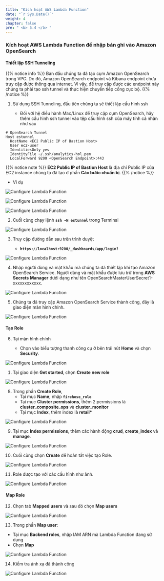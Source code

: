 ```yaml
---
title: "Kích hoạt AWS Lambda Function"
date: "`r Sys.Date()`"
weight: 4
chapter: false
pre: " <b> 5.4 </b> "
---
```


### Kích hoạt AWS Lambda Function để nhập bản ghi vào Amazon OpenSearch

#### Thiết lập SSH Tunneling

{{% notice info %}}
Ban đầu chúng ta đã tạo cụm Amazon OpenSearch trong VPC. Do đó, Amazon OpenSearch endpoint và Kibana endpoint chưa truy cập được thông qua internet. Vì vậy, để truy cập được các endpoint này chúng ta phải tạo ssh tunnel và thực hiện chuyển tiếp cổng cục bộ.
{{% /notice %}}

1. Sử dụng SSH Tunneling, đầu tiên chúng ta sẽ thiết lập cấu hình ssh

   - Đối với hệ điều hành Mac/Linux để truy cập cụm OpenSearch, hãy thêm cấu hình ssh tunnel vào tệp cấu hình ssh của máy tính cá nhân như sau

```shell script
# OpenSearch Tunnel
Host estunnel
  HostName <EC2 Public IP of Bastion Host>
  User ec2-user
  IdentitiesOnly yes
  IdentityFile ~/.ssh/analytics-hol.pem
  LocalForward 9200 <OpenSearch Endpoint>:443
```

{{% notice note %}}
**EC2 Public IP of Bastion Host** là địa chỉ Public IP của EC2 instance chúng ta đã tạo ở phần **Các bước chuẩn bị**.
{{% /notice %}}

- Ví dụ

![Configure Lambda Function](/ws2-bussiness-intelligence-system-aws/images/5.2-IngestRealTimeData/createlayer-00044.png?featherlight=false&width=50pc)

![Configure Lambda Function](/ws2-bussiness-intelligence-system-aws/images/5.2-IngestRealTimeData/createlayer-00045.png?featherlight=false&width=50pc)

![Configure Lambda Function](/ws2-bussiness-intelligence-system-aws/images/5.2-IngestRealTimeData/createlayer-00046.png?featherlight=false&width=50pc)

2. Cuối cùng chạy lệnh **`ssh -N estunnel`** trong Terminal

![Configure Lambda Function](/ws2-bussiness-intelligence-system-aws/images/5.2-IngestRealTimeData/createlayer-00048.png?featherlight=false&width=50pc)

3. Truy cập đường dẫn sau trên trình duyệt

   - **`https://localhost:9200/_dashboards/app/login?`**

![Configure Lambda Function](/ws2-bussiness-intelligence-system-aws/images/5.2-IngestRealTimeData/createlayer-00047.png?featherlight=false&width=70pc)

4. Nhập người dùng và mật khẩu mà chúng ta đã thiết lập khi tạo Amazon OpenSearch Service. Người dùng và mật khẩu được lưu trữ trong **AWS Secrets Manager** dưới dạng như tên OpenSearchMasterUserSecret1-xxxxxxxxxxxx.

![Configure Lambda Function](/ws2-bussiness-intelligence-system-aws/images/5.2-IngestRealTimeData/createlayer-00049.png?featherlight=false&width=70pc)

5. Chúng ta đã truy cập Amazon OpenSearch Service thành công, đây là giao diện màn hình chính.

![Configure Lambda Function](/ws2-bussiness-intelligence-system-aws/images/5.2-IngestRealTimeData/createlayer-00050.png?featherlight=false&width=70pc)

#### Tạo Role

6. Tại màn hình chính

   - Chọn vào biểu tượng thanh công cụ ở bên trái nút **Home** và chọn **Security**.

![Configure Lambda Function](/ws2-bussiness-intelligence-system-aws/images/5.2-IngestRealTimeData/createlayer-00051.png?featherlight=false&width=70pc)

1. Tại giao diện **Get started**, chọn **Create new role**

![Configure Lambda Function](/ws2-bussiness-intelligence-system-aws/images/5.2-IngestRealTimeData/createlayer-00052.png?featherlight=false&width=70pc)

8. Trong phần **Create Role**,
   - Tại mục **Name**, nhập **`firehose_role`**
   - Tại mục **Cluster permissions**, thêm 2 permissions là **cluster_composite_ops** và **cluster_monitor**
   - Tại mục **Index**, thêm index là **retail\***

![Configure Lambda Function](/ws2-bussiness-intelligence-system-aws/images/5.2-IngestRealTimeData/createlayer-00053.png?featherlight=false&width=70pc)

9. Tại mục **Index permissions**, thêm các hành động **crud**, **create_index** và **manage**.

![Configure Lambda Function](/ws2-bussiness-intelligence-system-aws/images/5.2-IngestRealTimeData/createlayer-00054.png?featherlight=false&width=70pc)

10. Cuối cùng chọn **Create** để hoàn tất việc tạo Role.

![Configure Lambda Function](/ws2-bussiness-intelligence-system-aws/images/5.2-IngestRealTimeData/createlayer-00055.png?featherlight=false&width=70pc)

11. Role được tạo với các cấu hình như ảnh.

![Configure Lambda Function](/ws2-bussiness-intelligence-system-aws/images/5.2-IngestRealTimeData/createlayer-00056.png?featherlight=false&width=70pc)

#### Map Role

12. Chọn tab **Mapped users** và sau đó chọn **Map users**

![Configure Lambda Function](/ws2-bussiness-intelligence-system-aws/images/5.2-IngestRealTimeData/createlayer-00057.png?featherlight=false&width=70pc)

13. Trong phần **Map user**:

- Tại mục **Backend roles**, nhập IAM ARN mà Lambda Function đang sử dụng
- Chọn **Map**

![Configure Lambda Function](/ws2-bussiness-intelligence-system-aws/images/5.2-IngestRealTimeData/createlayer-00058.png?featherlight=false&width=70pc)

14. Kiểm tra ánh xạ đã thành công

![Configure Lambda Function](/ws2-bussiness-intelligence-system-aws/images/5.2-IngestRealTimeData/createlayer-00059.png?featherlight=false&width=70pc)
